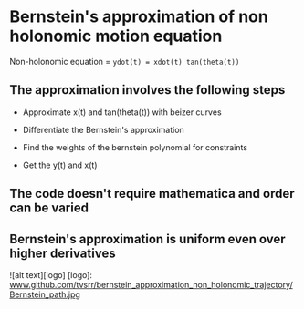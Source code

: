 # Bernstein's approximation of non holonomic motion equation

Non-holonomic equation = ` ydot(t) = xdot(t) tan(theta(t)) `

## The approximation involves the following steps 

- Approximate x(t) and tan(theta(t)) with beizer curves

- Differentiate the Bernstein's approximation 

- Find the weights of the bernstein polynomial for constraints

- Get the y(t) and x(t)


## The code doesn't require mathematica and order can be varied

## Bernstein's approximation is uniform even over higher derivatives 

![alt text][logo]
[logo]: www.github.com/tvsrr/bernstein_approximation_non_holonomic_trajectory/Bernstein_path.jpg 



